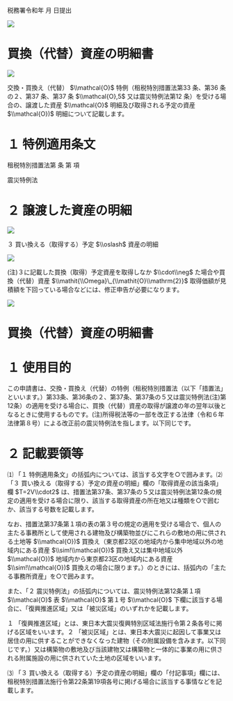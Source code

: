 税務署令和年 月 日提出

![](https://www.nta.go.jp/tmp/d41f166a-dfcb-44e9-8f79-09fb2cfdf217/images/7ecd32cc1c5db3a648e47a79ed4536ae112f30e64f240cfbb344a8d7952f7097.jpg)

# 買換（代替）資産の明細書

![](https://www.nta.go.jp/tmp/d41f166a-dfcb-44e9-8f79-09fb2cfdf217/images/4cba9d27a7c8061d95e95a63c910ac7a17e1bfb9920abae3c1f6f76425afecf2.jpg)

交換・買換え（代替） $\\mathcal{O}$ 特例（租税特別措置法第33 条、第36 条の２、第37 条、第37 条 $\\mathcal{O},5$ 又は震災特例法第12 条）を受ける場合の、譲渡した資産 $\\mathcal{O}$ 明細及び取得される予定の資産 $\\mathcal{O})$ 明細について記載します。

# １ 特例適用条文

租税特別措置法第 条 第 項

震災特例法

# ２ 譲渡した資産の明細

![](https://www.nta.go.jp/tmp/d41f166a-dfcb-44e9-8f79-09fb2cfdf217/images/8cfac617439498f7391f0cb9163cced5c6cc042e265299085bc4af840fc80262.jpg)

３ 買い換える（取得する）予定 $\\oslash$ 資産の明細

![](https://www.nta.go.jp/tmp/d41f166a-dfcb-44e9-8f79-09fb2cfdf217/images/fc2ca934a7aeebab2d25068d7c5e061ef2463e80d7c968f1c3e38a9b9b32b278.jpg)

(注)３に記載した買換（取得）予定資産を取得しなか $\\cdot\\neg$ た場合や買換（代替）資産 $\\mathit{\\Omega}\_{\\mathit{O}\\mathrm{2}}$ 取得価額が見積額を下回っている場合などには、修正申告が必要になります。

![](https://www.nta.go.jp/tmp/d41f166a-dfcb-44e9-8f79-09fb2cfdf217/images/ef3731b8f25d8bdd12f0c363ab268090536f716a8be939f18d6b3aa44bfd35c1.jpg)

# 買換（代替）資産の明細書

# １ 使用目的

この申請書は、交換・買換え（代替）の特例（租税特別措置法（以下「措置法」といいます。）第33条、第36条の２、第37条、第37条の５又は震災特例法(注)第12条）の適用を受ける場合に、買換（代替）資産の取得が譲渡の年の翌年以後となるときに使用するものです。(注)所得税法等の一部を改正する法律（令和６年法律第８号）による改正前の震災特例法を指します。以下同じです。

# ２ 記載要領等

⑴ 「１ 特例適用条文」の括弧内については、該当する文字を○で囲みます。⑵ 「３ 買い換える（取得する）予定の資産の明細」欄の「取得資産の該当条項」欄 $T=2V\\cdot2$ は、措置法第37条、第37条の５又は震災特例法第12条の規定の適用を受ける場合に限り、該当する取得資産の所在地又は種類を○で囲むか、該当する号数を記載します。

なお、措置法第37条第１項の表の第３号の規定の適用を受ける場合で、個人の主たる事務所として使用される建物及び構築物並びにこれらの敷地の用に供される土地等 $\\mathcal{O})$ 買換え（東京都23区の地域内から集中地域以外の地域内にある資産 $\\sim!\\mathcal{O})$ 買換え又は集中地域以外 $\\mathcal{O})$ 地域内から東京都23区の地域内にある資産 $\\sim!\\mathcal{O})$ 買換えの場合に限ります。）のときには、括弧内の「主たる事務所資産」を○で囲みます。

また、「２ 震災特例法」の括弧内については、震災特例法第12条第１項 $\\mathcal{O}$ 表 $\\mathcal{O}$ 第１号 $\\mathcal{O}$ 下欄に該当する場合に、「復興推進区域」又は「被災区域」のいずれかを記載します。

１ 「復興推進区域」とは、東日本大震災復興特別区域法施行令第２条各号に掲げる区域をいいます。２ 「被災区域」とは、東日本大震災に起因して事業又は居住の用に供することができなくなった建物（その附属設備を含みます。以下同じです。）又は構築物の敷地及び当該建物又は構築物と一体的に事業の用に供される附属施設の用に供されていた土地の区域をいいます。

⑶ 「３ 買い換える（取得する）予定の資産の明細」欄の「付記事項」欄には、租税特別措置法施行令第22条第19項各号に掲げる場合に該当する事情などを記載します。